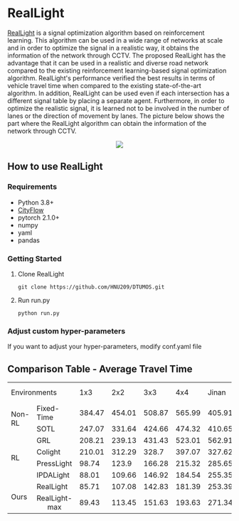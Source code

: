 # RealLight

[RealLight](https://github.com/HNU209/RealLight) is a signal optimization algorithm based on reinforcement learning. This algorithm can be used in a wide range of networks at scale and in order to optimize the signal in a realistic way, it obtains the information of the network through CCTV. The proposed RealLight has the advantage that it can be used in a realistic and diverse road network compared to the existing reinforcement learning-based signal optimization algorithm. RealLight's performance verified the best results in terms of vehicle travel time when compared to the existing state-of-the-art algorithm. In addition, RealLight can be used even if each intersection has a different signal table by placing a separate agent. Furthermore, in order to optimize the realistic signal, it is learned not to be involved in the number of lanes or the direction of movement by lanes. The picture below shows the part where the RealLight algorithm can obtain the information of the network through CCTV.

<p align="center">
  <img src="https://github.com/user-attachments/assets/f06d5228-2fed-45e1-9036-66b8b40106b2">
</p>

## How to use RealLight

### Requirements
- Python 3.8+
- [CityFlow](https://github.com/cityflow-project/CityFlow)
- pytorch 2.1.0+
- numpy
- yaml
- pandas

### Getting Started
1. Clone RealLight
    ```
    git clone https://github.com/HNU209/DTUMOS.git
    ```

2. Run run.py
    ```
    python run.py
    ```

### Adjust custom hyper-parameters
If you want to adjust your hyper-parameters, modify conf.yaml file

## Comparison Table - Average Travel Time
<table align="center">
  <tr>
    <td colspan="2">Environments</td>
    <td>1x3</td>
    <td>2x2</td>
    <td>3x3</td>
    <td>4x4</td>
    <td>Jinan</td>
    <td>Hangzhou</td>
    <td>Newyork</td>
    <td>Daejeon-Daeduck</td>
  </tr>
  <tr>
    <td rowspan="2">Non-RL</td>
    <td>Fixed-Time</td>
    <td>384.47</td>
    <td>454.01</td>
    <td>508.87</td>
    <td>565.99</td>
    <td>405.91</td>
    <td>488.51</td>
    <td>-</td>
    <td>207.45</td>
  </tr>
    <td>SOTL</td>
    <td>247.07</td>
    <td>331.64</td>
    <td>424.66</td>
    <td>474.32</td>
    <td>410.65</td>
    <td>505.53</td>
    <td>-</td>
    <td>-</td>
  </tr>
  <tr>
    <td rowspan="4">RL</td>
    <td>GRL</td>
    <td>208.21</td>
    <td>239.13</td>
    <td>431.43</td>
    <td>523.01</td>
    <td>562.91</td>
    <td>598.17</td>
    <td>-</td>
    <td>-</td>
  </tr>
  <tr>
    <td>Colight</td>
    <td>210.01</td>
    <td>312.29</td>
    <td>328.7</td>
    <td>397.07</td>
    <td>327.62</td>
    <td>337.45</td>
    <td>1459.28</td>
    <td>-</td>
  </tr>
  <tr>
    <td>PressLight</td>
    <td>98.74</td>
    <td>123.9</td>
    <td>166.28</td>
    <td>215.32</td>
    <td>285.65</td>
    <td>341.99</td>
    <td>-</td>
    <td>-</td>
  </tr>
  <tr>
    <td>IPDALight</td>
    <td>88.01</td>
    <td>109.66</td>
    <td>146.92</td>
    <td>184.54</td>
    <td>255.35</td>
    <td>298.99</td>
    <td>-</td>
    <td>-</td>
  </tr>
  <tr background-color=`PeachPuff`>
    <td rowspan="2">Ours</td>
    <td>RealLight</td>
    <td>85.71</td>
    <td>107.08</td>
    <td>142.83</td>
    <td>181.39</td>
    <td>253.39</td>
    <td>298.19</td>
    <td>887.82</td>
    <td>122.27</td>
  </tr>
    <td align="center">RealLight-max</td>
    <td>89.43</td>
    <td>113.45</td>
    <td>151.63</td>
    <td>193.63</td>
    <td>271.34</td>
    <td>319.57</td>
    <td>931.52</td>
    <td>129.68</td>
</table>